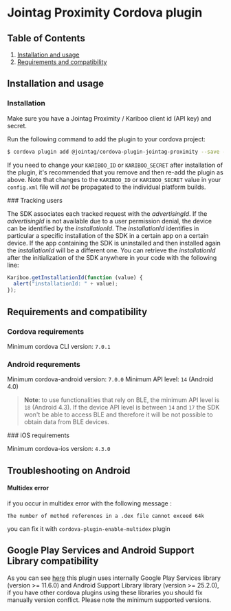 # Jointag Proximity Cordova plugin

## Table of Contents

1. [Installation and usage](#installation-and-usage)
2. [Requirements and compatibility](#requirements-and-compatibility)

## Installation and usage

### Installation

Make sure you have a Jointag Proximity / Kariboo client id (API key) and secret.

Run the following command to add the plugin to your cordova project:
```bash
$ cordova plugin add @jointag/cordova-plugin-jointag-proximity --save --variable KARIBOO_ID="YOUR_API_KEY" --variable KARIBOO_SECRET="YOUR_API_SECRET"
```

If you need to change your `KARIBOO_ID` or `KARIBOO_SECRET` after installation of the plugin, it's recommended that you remove and then re-add the plugin as above.
Note that changes to the `KARIBOO_ID` or `KARIBOO_SECRET` value in your `config.xml` file will *not* be propagated to the individual platform builds.

### Tracking users

The SDK associates each tracked request with the *advertisingId*. If the *advertisingId* is not available due to a user permission denial, the device can be identified by the *installationId*. The *installationId* identifies in particular a specific installation of the SDK in a certain app on a certain device. If the app containing the SDK is uninstalled and then installed again the *installationId* will be a different one. You can retrieve the *installationId* after the initialization of the SDK anywhere in your code with the following line:

```javascript
Kariboo.getInstallationId(function (value) {
  alert("installationId: " + value);
});
```

## Requirements and compatibility

### Cordova requirements

Minimum cordova CLI version: `7.0.1`

### Android requrements

Minimum cordova-android version: `7.0.0`
Minimum API level: `14` (Android 4.0)
> **Note**: to use functionalities that rely on BLE, the minimum API level is `18` (Android 4.3). If the device API level is between `14` and `17` the SDK won't be able to access BLE and therefore it will be not possible to obtain data from BLE devices.

### iOS requirements

Minimum cordova-ios version: `4.3.0`


## Troubleshooting on Android

#### Multidex error
if you occur in multidex error with the following message : 

```The number of method references in a .dex file cannot exceed 64k```

you can fix it with ```cordova-plugin-enable-multidex```  plugin 

## Google Play Services and Android Support Library compatibility

As you can see [here](https://github.com/jointag/JTProximitySDK-Android) this plugin uses internally Google Play Services library (version >= 11.6.0) and Android Support Library library (version >= 25.2.0), if you have other cordova plugins using these libraries you should fix manually version conflict. Please note the minimum supported versions.